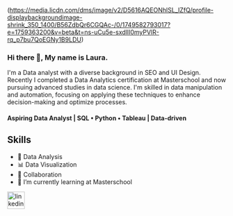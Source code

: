 (https://media.licdn.com/dms/image/v2/D5616AQEONhlSL_IZfQ/profile-displaybackgroundimage-shrink_350_1400/B56ZdbQr6CGQAc-/0/1749582793017?e=1759363200&v=beta&t=ns-uCu5e-sxdllI0myPVlR-rq_p7bu7QoEGNy1B9LDU)

### Hi there 👋, My name is Laura.
I'm a Data analyst with a diverse background in SEO and UI Design. Recently I completed a Data Analytics certification at Masterschool and now pursuing advanced studies in data science. I'm skilled in data manipulation and automation, focusing on applying these techniques to enhance decision-making and optimize processes.

#### Aspiring Data Analyst | SQL • Python • Tableau | Data-driven

## Skills 
* 🧠 Data Analysis
* 📊 Data Visualization
* 👯 Collaboration 
* 🌱 I’m currently learning at Masterschool 


[<img src='https://cdn.jsdelivr.net/npm/simple-icons@3.0.1/icons/linkedin.svg' alt='linkedin' height='40'>](https://www.linkedin.com/in/1993-peters-laura/)  


